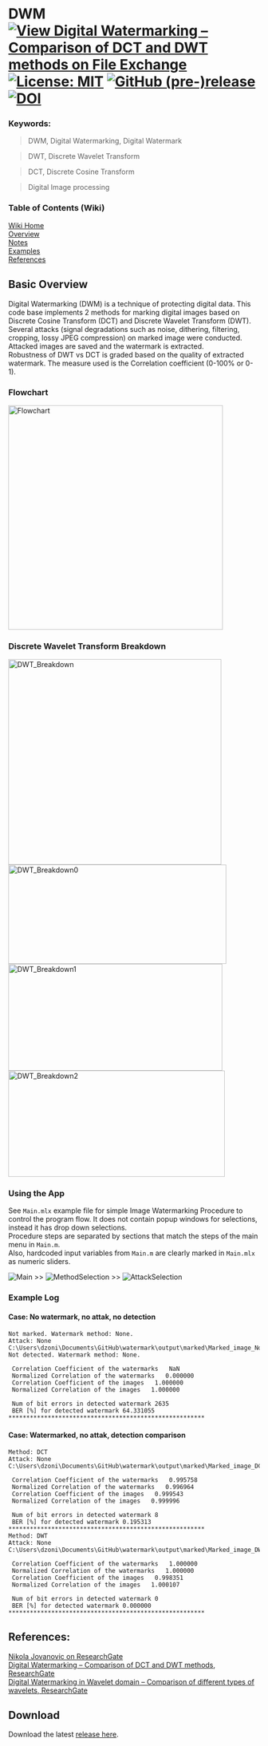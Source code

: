 # DWM [![View Digital Watermarking – Comparison of DCT and DWT methods on File Exchange](https://www.mathworks.com/matlabcentral/images/matlab-file-exchange.svg)](https://www.mathworks.com/matlabcentral/fileexchange/78790-digital-watermarking-comparison-of-dct-and-dwt-methods) [![License: MIT](https://img.shields.io/badge/License-MIT-blue.svg)](https://github.com/etfovac/watermark/blob/master/LICENSE) [![GitHub (pre-)release](https://img.shields.io/badge/releases--yellow.svg)](https://github.com/etfovac/watermark/releases) [![DOI](https://zenodo.org/badge/DOI/10.5281/zenodo.5279679.svg)](https://doi.org/10.5281/zenodo.5279679)  

### Keywords:

> DWM,	Digital Watermarking, Digital Watermark

> DWT,	Discrete Wavelet Transform

> DCT,	Discrete Cosine Transform

> Digital Image processing

### Table of Contents (Wiki)
[Wiki Home](https://github.com/etfovac/watermark/wiki)  
[Overview](https://github.com/etfovac/watermark/wiki/Overview)  
[Notes](https://github.com/etfovac/watermark/wiki/Notes)  
[Examples](https://github.com/etfovac/watermark/wiki/Examples)  
[References](https://github.com/etfovac/watermark/wiki/References)  

## Basic Overview  
Digital Watermarking (DWM) is a technique of protecting digital data. This code base implements 2 methods for marking digital images based on Discrete Cosine Transform (DCT) and Discrete Wavelet Transform (DWT).  
Several attacks (signal degradations such as noise, dithering, filtering, cropping, lossy JPEG compression) on marked image were conducted. Attacked images are saved and the watermark is extracted.  
Robustness of DWT vs DCT is graded based on the quality of extracted watermark. The measure used is the Correlation coefficient (0-100% or 0-1). 

### Flowchart  
<img src="./graphics/Flowchart_ENG.png" alt="Flowchart" width="430" height="450">  

### Discrete Wavelet Transform Breakdown  
<img src="./graphics/DWT_Breakdown.png" alt="DWT_Breakdown" width="427" height="412"> <img src="./graphics/DWT_Breakdown0.png" alt="DWT_Breakdown0" width="437" height="199">  
<img src="./graphics/DWT_Breakdown1.png" alt="DWT_Breakdown1" width="429" height="214"> <img src="./graphics/DWT_Breakdown2.png" alt="DWT_Breakdown2" width="434" height="213">  

### Using the App  
See ```Main.mlx``` example file for simple Image Watermarking Procedure to control the program flow. It does not contain popup windows for selections, instead it has drop down selections.  
Procedure steps are separated by sections that match the steps of the main menu in ```Main.m```.  
Also, hardcoded input variables from ```Main.m``` are clearly marked in ```Main.mlx``` as numeric sliders.   

<img src="./graphics/Main.png" alt="Main"> >> <img src="./graphics/MethodSelection.png" alt="MethodSelection"> >> <img src="./graphics/AttackSelection.png" alt="AttackSelection">  

### Example Log  
#### Case: No watermark, no attak, no detection
```
Not marked. Watermark method: None.
Attack: None
C:\Users\dzoni\Documents\GitHub\watermark\output\marked\Marked_image_None.tif
Not detected. Watermark method: None.

 Correlation Coefficient of the watermarks   NaN
 Normalized Correlation of the watermarks   0.000000
 Correlation Coefficient of the images   1.000000
 Normalized Correlation of the images   1.000000  

 Num of bit errors in detected watermark 2635   
 BER [%] for detected watermark 64.331055  
*******************************************************
```
#### Case: Watermarked, no attak, detection comparison
```
Method: DCT
Attack: None
C:\Users\dzoni\Documents\GitHub\watermark\output\marked\Marked_image_DCT.tif

 Correlation Coefficient of the watermarks   0.995758
 Normalized Correlation of the watermarks   0.996964
 Correlation Coefficient of the images   0.999543
 Normalized Correlation of the images   0.999996  

 Num of bit errors in detected watermark 8   
 BER [%] for detected watermark 0.195313  
*******************************************************
Method: DWT
Attack: None
C:\Users\dzoni\Documents\GitHub\watermark\output\marked\Marked_image_DWT.tif

 Correlation Coefficient of the watermarks   1.000000
 Normalized Correlation of the watermarks   1.000000
 Correlation Coefficient of the images   0.998351
 Normalized Correlation of the images   1.000107  

 Num of bit errors in detected watermark 0   
 BER [%] for detected watermark 0.000000  
*******************************************************
```

## References:  
<a href="https://www.researchgate.net/profile/Nikola_Jovanovic9">Nikola Jovanovic on ResearchGate</a>  
<a href="https://www.researchgate.net/publication/343385316_Digital_Watermarking_-_Comparison_of_DCT_and_DWT_methods">Digital Watermarking – Comparison of DCT and DWT methods, ResearchGate</a>  
<a href="https://www.researchgate.net/publication/343385676_Digital_Watermarking_in_Wavelet_domain_-_Comparison_of_different_types_of_wavelets">Digital Watermarking in Wavelet domain – Comparison of different types of wavelets, ResearchGate</a>

## Download
Download the latest [release here][0].

[0]: https://github.com/etfovac/watermark/releases
